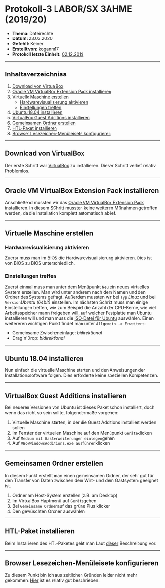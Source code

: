 # Protokoll-3 LABOR/SX 3AHME (2019/20)

* **Thema:** Dateirechte
* **Datum:** 23.03.2020
* **Gefehlt:** Keiner
* **Erstellt von:** koganm17
* **Protokoll letzte Einheit:** [02.12.2019](https://github.com/HTLMechatronics/m17-3ahme-la1-sx/blob/koganm17/Protokolle/Protokoll-2_koganm17_2019-12-02.md)

----------------------------------------------------------------------------------------------

## Inhaltsverzeichniss
1) [Download von VirtualBox](#download-von-virtualbox)
1) [Oracle VM VirtualBox Extension Pack installieren](#oracle-vm-virtualbox-extension-pack-installieren)
1) [Virtuelle Maschine erstellen](#virtuelle-maschine-erstellen)
     * [Hardwarevisualisierung aktivieren](#hardwarevisualisierung-aktivieren)
     * [Einstellungen treffen](#einstellungen-treffen)
1) [Ubuntu 18.04 installieren](#ubuntu-18.04-installieren)
1) [VirtualBox Guest Additions installieren](#virtualbox-guest-additions-installieren)
1) [Gemeinsamen Ordner erstellen](#gemeinsamen-ordner-erstellen)
1) [HTL-Paket installieren](#htl-paket-installieren)
1) [Browser Lesezeichen-Menüleisete konfigurieren](#browser-lesezeichen-menüleisete-konfigurieren)

----------------------------------------------------------------------------------------------

## Download von VirtualBox
Der erste Schritt war [VirtualBox](https://www.virtualbox.org/wiki/Downloads) zu installieren.
Dieser Schritt verlief relativ Problemlos.

----------------------------------------------------------------------------------------------

## Oracle VM VirtualBox Extension Pack installieren
Anschließend mussten wir das [Oracle VM VirtualBox Extension Pack](https://download.virtualbox.org/virtualbox/6.1.4/Oracle_VM_VirtualBox_Extension_Pack-6.1.4.vbox-extpack) installieren.
In diesem SChritt mussten keine weiteren Mßnahmen getroffen werden, da die Installation komplett automatisch ablief.

----------------------------------------------------------------------------------------------

## Virtuelle Maschine erstellen
### Hardwarevisualisierung aktivieren
Zuerst muss man im BIOS die Hardwarevisualisierung aktivieren. Dies ist von BIOS zu BIOS unterschiedlich.
### Einstellungen treffen
Zuerst einmal muss man unter dem Menüpunkt ```Neu``` ein neues virtuelles System erstellen. Man wird unter anderem nach dem Namen und den Ordner des Systems gefragt. Außerdem mussten wir bei ```Typ``` *Linux* und bei ```Version```*Ubuntu (64bit)* einstellen. 
Im nächsten Schritt muss man einige Einstellungen treffen, wie zum Beispiel die Anzahl der CPU-Kerne, wie viel Arbeitsspeicher mann freigeben will, auf welcher Festplatte man Ubuntu installieren will und man muss die [ISO-Datei für Ubuntu](https://ubuntu.com/download/desktop/thank-you?version=18.04.4&architecture=amd64) auswählen.
Einen weitereren wichtigen Punkt findet man unter ```Allgemein -> Erweitert```:
* Gemeinsame Zwischeneinlage: *bidirektional*
* Drag'n'Drop: *bidirektional*

----------------------------------------------------------------------------------------------

## Ubuntu 18.04 installieren
Nun einfach die virtuelle Maschine starten und den Anweisungen der Installationssoftware folgen.
Dies erforderte keine speziellen Kompetenzen.

----------------------------------------------------------------------------------------------

##  VirtualBox Guest Additions installieren
Bei neueren Versionen von Ubuntu ist dieses Paket schon installiert, doch wenn das nicht so sein sollte, folgendermaße vorgehen:
1) Virtuelle Maschine starten, in der die Guest Additions installiert werden sollen
1) Im Fenster der virtuellen Maschine auf den Menüpunkt ```Geräte```klicken
1) Auf ```Medium mit Gasterweiterungen einlegen```gehen
1) Auf ```VBoxWindowsAdditions.exe ausführen```klicken

----------------------------------------------------------------------------------------------

## Gemeinsamen Ordner erstellen
In diesem Punkt erstellt man einen gemeinsamen Ordner, der sehr gut für den Transfer von Daten zwischen dem Wirt- und dem Gastsystem geeignet ist.
1) Ordner am Host-System erstellen (z.B. am Desktop)
1) Im VirtualBox Haptmenü auf ```Geräte```gehen
1) Bei ```Gemeinsame Ordner```auf das grüne Plus klicken
1) Den gewüschten Ordner auswählen

----------------------------------------------------------------------------------------------

## HTL-Paket installieren
Beim Installieren des HTL-Paketes geht man Laut [dieser](http://www.htl-mechatronik.at/ubuntu-htl/readme) Beschreibung vor.

----------------------------------------------------------------------------------------------

## Browser Lesezeichen-Menüleisete konfigurieren
Zu diesem Punkt bin ich aus zeitlichen Gründen leider nicht mehr gekommen.
[Hier](https://support.mozilla.org/de/kb/Lesezeichen-sichern-und-wiederherstellen) ist es relativ gut beschrieben.
